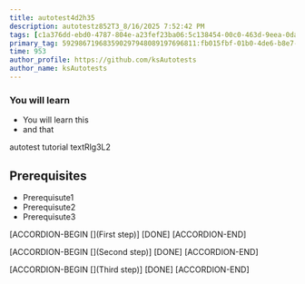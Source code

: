 ```yaml
---
title: autotest4d2h35
description: autotestz852T3_8/16/2025 7:52:42 PM
tags: [c1a376dd-ebd0-4787-804e-a23fef23ba06:5c138454-00c0-463d-9eea-0da8fb174924,197f4ec4-6c14-5b5e-9fb3-058e21403d41:tech/73554900100700000996,c1a376dd-ebd0-4787-804e-a23fef23ba06:4625ac99-30b5-4df6-a6c5-f840dd406e80/1bf8f1d5-d54a-41e0-b203-d94deae18a3c]
primary_tag: 592986719683590297948089197696811:fb015fbf-01b0-4de6-b8e7-3581716bf898
time: 953
author_profile: https://github.com/ksAutotests
author_name: ksAutotests
---
```

### You will learn
- You will learn this
- and that

autotest tutorial textRlg3L2

## Prerequisites
- Prerequisute1
- Prerequisute2
- Prerequisute3

[ACCORDION-BEGIN [](First step)]
[DONE]
[ACCORDION-END]

[ACCORDION-BEGIN [](Second step)]
[DONE]
[ACCORDION-END]

[ACCORDION-BEGIN [](Third step)]
[DONE]
[ACCORDION-END]

